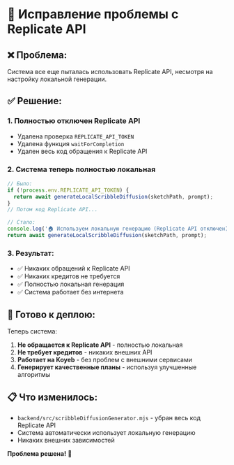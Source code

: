 # 🔧 Исправление проблемы с Replicate API

## ❌ **Проблема:**
Система все еще пыталась использовать Replicate API, несмотря на настройку локальной генерации.

## ✅ **Решение:**

### 1. **Полностью отключен Replicate API**
- Удалена проверка `REPLICATE_API_TOKEN`
- Удалена функция `waitForCompletion`
- Удален весь код обращения к Replicate API

### 2. **Система теперь полностью локальная**
```javascript
// Было:
if (!process.env.REPLICATE_API_TOKEN) {
  return await generateLocalScribbleDiffusion(sketchPath, prompt);
}
// Потом код Replicate API...

// Стало:
console.log('🏠 Используем локальную генерацию (Replicate API отключен)');
return await generateLocalScribbleDiffusion(sketchPath, prompt);
```

### 3. **Результат:**
- ✅ Никаких обращений к Replicate API
- ✅ Никаких кредитов не требуется
- ✅ Полностью локальная генерация
- ✅ Система работает без интернета

## 🚀 **Готово к деплою:**

Теперь система:
1. **Не обращается к Replicate API** - полностью локальная
2. **Не требует кредитов** - никаких внешних API
3. **Работает на Koyeb** - без проблем с внешними сервисами
4. **Генерирует качественные планы** - используя улучшенные алгоритмы

## 📋 **Что изменилось:**

- `backend/src/scribbleDiffusionGenerator.mjs` - убран весь код Replicate API
- Система автоматически использует локальную генерацию
- Никаких внешних зависимостей

**Проблема решена!** 🎉
